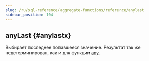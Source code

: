 ```yaml
---
slug: /ru/sql-reference/aggregate-functions/reference/anylast
sidebar_position: 104
---
```


## anyLast {#anylastx}

Выбирает последнее попавшееся значение.
Результат так же недетерминирован, как и для функции [any](../../../sql-reference/aggregate-functions/reference/any.md).
